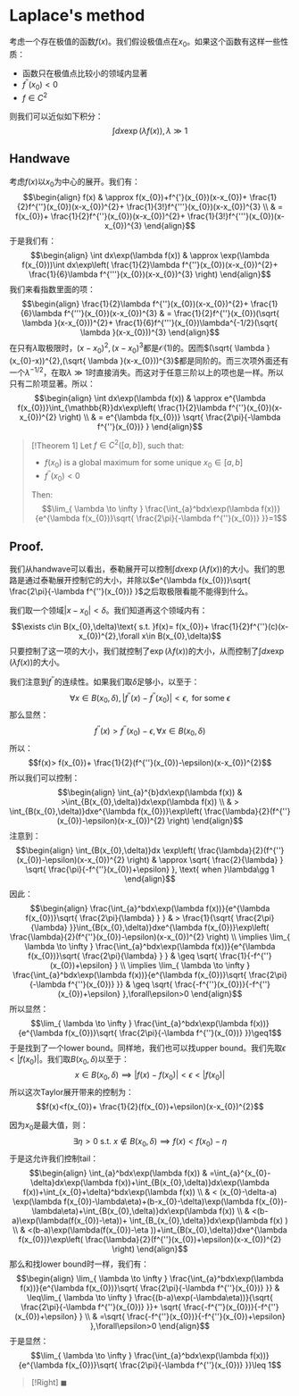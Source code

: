 # Laplace's method

考虑一个存在极值的函数$f(x)$。我们假设极值点在$x_{0}$。如果这个函数有这样一些性质：
- 函数只在极值点比较小的领域内显著
- $f^{''}(x_{0})<0$
- $f\in C^{2}$

则我们可以近似如下积分：
$$\int dx\exp(\lambda f(x)),\lambda\gg 1$$
## Handwave

考虑$f(x)$以$x_{0}$为中心的展开。我们有：
$$\begin{align}
f(x)  & \approx f(x_{0})+f^{'}(x_{0})(x-x_{0})+ \frac{1}{2}f^{''}(x_{0})(x-x_{0})^{2}+ \frac{1}{3!}f^{'''}(x_{0})(x-x_{0})^{3} \\
 & = f(x_{0})+ \frac{1}{2}f^{''}(x_{0})(x-x_{0})^{2}+ \frac{1}{3!}f^{'''}(x_{0})(x-x_{0})^{3}
\end{align}$$
于是我们有：
$$\begin{align}
\int dx\exp(\lambda f(x))  &  \approx \exp(\lambda f(x_{0}))\int dx\exp\left(  \frac{1}{2}\lambda f^{''}(x_{0})(x-x_{0})^{2}+ \frac{1}{6}\lambda f^{'''}(x_{0})(x-x_{0})^{3} \right)
\end{align}$$
我们来看指数里面的项：
$$\begin{align}
\frac{1}{2}\lambda f^{''}(x_{0})(x-x_{0})^{2}+ \frac{1}{6}\lambda f^{'''}(x_{0})(x-x_{0})^{3} & = \frac{1}{2}f^{''}(x_{0})(\sqrt{ \lambda }(x-x_{0}))^{2}+ \frac{1}{6}f^{'''}(x_{0})\lambda^{-1/2}(\sqrt{ \lambda }(x-x_{0}))^{3}
\end{align}$$
在只有$\lambda$取极限时，$(x-x_{0})^{2},(x-x_{0})^{3}$都是$\mathcal{O}(1)$的。因而$(\sqrt{ \lambda }(x_{0}-x))^{2},(\sqrt{ \lambda }(x-x_{0}))^{3}$都是同阶的。而三次项外面还有一个$\lambda^{-1/2}$，在取$\lambda\gg 1$时直接消失。而这对于任意三阶以上的项也是一样。所以只有二阶项显著。所以：
$$\begin{align}
\int dx\exp(\lambda f(x)) & \approx e^{\lambda f(x_{0})}\int_{\mathbb{R}}dx\exp\left( \frac{1}{2}\lambda f^{''}(x_{0})(x-x_{0})^{2} \right) \\
 & = e^{\lambda f(x_{0})} \sqrt{ \frac{2\pi}{-\lambda f^{''}(x_{0})} }
\end{align}$$

>[!Theorem 1]
>Let $f\in C^{2}([a,b])$, such that:
>- $f(x_{0})$ is a global maximum for some unique $x_{0}\in[a,b]$
>- $f^{''}(x_{0})<0$
>
>Then:
>$$\lim_{ \lambda \to \infty } \frac{\int_{a}^bdx\exp(\lambda f(x))}{e^{\lambda f(x_{0})}\sqrt{  \frac{2\pi}{-\lambda f^{''}(x_{0})} }}=1$$
## Proof.
我们从handwave可以看出，泰勒展开可以控制$\int dx \exp(\lambda f(x))$的大小。我们的思路是通过泰勒展开控制它的大小，并除以$e^{\lambda f(x_{0})}\sqrt{ \frac{2\pi}{-\lambda f^{''}(x_{0})} }$之后取极限看能不能得到什么。

我们取一个领域$|x-x_{0}|<\delta$。我们知道再这个领域内有：
$$\exists c\in B(x_{0},\delta)\text{ s.t. }f(x)= f(x_{0})+ \frac{1}{2}f^{''}(c)(x-x_{0})^{2},\forall x\in B(x_{0},\delta)$$
只要控制了这一项的大小，我们就控制了$\exp(\lambda f(x))$的大小，从而控制了$\int dx\exp(\lambda f(x))$的大小。

我们注意到$f^{''}$的连续性。如果我们取$\delta$足够小，以至于：
$$\forall x\in B(x_{0},\delta), |f^{''}(x)-f^{''}(x_{0})|<\epsilon ,\text{ for some }\epsilon$$
那么显然：
$$f^{''}(x)>f^{''}(x_{0})-\epsilon,\forall x \in B(x_{0},\delta)$$
所以：
$$f(x)> f(x_{0})+ \frac{1}{2}(f^{''}(x_{0})-\epsilon)(x-x_{0})^{2}$$
所以我们可以控制：
$$\begin{align}
\int_{a}^{b}dx\exp(\lambda f(x)) & >\int_{B(x_{0},\delta)}dx\exp(\lambda f(x)) \\
 & > \int_{B(x_{0},\delta)}dxe^{\lambda f(x_{0})}\exp\left(  \frac{\lambda}{2}(f^{''}(x_{0})-\epsilon)(x-x_{0})^{2} \right)
\end{align}$$
注意到：
$$\begin{align}
\int_{B(x_{0},\delta)}dx \exp\left(  \frac{\lambda}{2}(f^{''}(x_{0})-\epsilon)(x-x_{0})^{2} \right) & \approx \sqrt{ \frac{2}{\lambda} } \sqrt{ \frac{\pi}{-f^{''}(x_{0})+\epsilon} }, \text{ when }\lambda\gg 1
\end{align}$$
因此：
$$\begin{align}
\frac{\int_{a}^bdx\exp(\lambda f(x))}{e^{\lambda f(x_{0})}\sqrt{ \frac{2\pi}{\lambda} } } & > \frac{1}{\sqrt{  \frac{2\pi}{\lambda} }}\int_{B(x_{0},\delta)}dxe^{\lambda f(x_{0})}\exp\left(  \frac{\lambda}{2}(f^{''}(x_{0})-\epsilon)(x-x_{0})^{2} \right) \\
\implies \lim_{ \lambda \to \infty } \frac{\int_{a}^bdx\exp(\lambda f(x))}{e^{\lambda f(x_{0})}\sqrt{ \frac{2\pi}{\lambda} } } & \geq \sqrt{  \frac{1}{-f^{''}(x_{0})+\epsilon} } \\
\implies \lim_{ \lambda \to \infty } \frac{\int_{a}^bdx\exp(\lambda f(x))}{e^{\lambda f(x_{0})}\sqrt{ \frac{2\pi}{-\lambda f^{''}(x_{0})} }} & \geq \sqrt{ \frac{-f^{''}(x_{0})}{-f^{''}(x_{0})+\epsilon} },\forall\epsilon>0
\end{align}$$
所以显然：
$$\lim_{ \lambda \to \infty } \frac{\int_{a}^bdx\exp(\lambda f(x))}{e^{\lambda f(x_{0})}\sqrt{ \frac{2\pi}{-\lambda f^{''}(x_{0})} }}\geq1$$
于是找到了一个lower bound。同样地，我们也可以找upper bound。我们先取$\epsilon<|f(x_{0})|$。我们取$B(x_{0},\delta)$以至于：
$$x\in B(x_{0},\delta)\implies |f(x)-f(x_{0})|<\epsilon<|f(x_{0})|$$
所以这次Taylor展开带来的控制为：
$$f(x)<f(x_{0})+ \frac{1}{2}(f(x_{0})+\epsilon)(x-x_{0})^{2}$$

因为$x_{0}$是最大值，则：
$$\exists \eta>0\text{ s.t. }x \notin B(x_{0},\delta)\implies f(x)<f(x_{0})-\eta$$
于是这允许我们控制tail：
$$\begin{align}
\int_{a}^bdx\exp(\lambda f(x)) & =\int_{a}^{x_{0}-\delta}dx\exp(\lambda f(x))+\int_{B(x_{0},\delta)}dx\exp(\lambda f(x))+\int_{x_{0}+\delta}^bdx\exp(\lambda f(x)) \\
 & < (x_{0}-\delta-a) \exp(\lambda f(x_{0})-\lambda\eta)+(b-x_{0}-\delta)\exp(\lambda f(x_{0})-\lambda\eta)+\int_{B(x_{0},\delta)}dx\exp(\lambda f(x)) \\
 & <(b-a)\exp(\lambda(f(x_{0})-\eta))+ \int_{B_{x_{0},\delta}}dx\exp(\lambda f(x) ) \\
 & <(b-a)\exp(\lambda(f(x_{0})-\eta ))+\int_{B(x_{0},\delta)}dxe^{\lambda f(x_{0})}\exp\left(  \frac{\lambda}{2}(f^{''}(x_{0})+\epsilon)(x-x_{0})^{2} \right)
\end{align}$$
那么和找lower bound时一样，我们有：
$$\begin{align}
\lim_{ \lambda \to \infty } \frac{\int_{a}^bdx\exp(\lambda f(x))}{e^{\lambda f(x_{0})}\sqrt{ \frac{2\pi}{-\lambda f^{''}(x_{0})} }} & \leq\lim_{ \lambda \to \infty }  \frac{(b-a)\exp(-\lambda\eta))}{\sqrt{ \frac{2\pi}{-\lambda f^{''}(x_{0})} }}+ \sqrt{ \frac{-f^{''}(x_{0})}{-f^{''}(x_{0})+\epsilon} } \\
 & =\sqrt{ \frac{-f^{''}(x_{0})}{-f^{''}(x_{0})+\epsilon} },\forall\epsilon>0
\end{align}$$
于是显然：
$$\lim_{ \lambda \to \infty } \frac{\int_{a}^bdx\exp(\lambda f(x))}{e^{\lambda f(x_{0})}\sqrt{ \frac{2\pi}{-\lambda f^{''}(x_{0})} }}\leq 1$$
>[!Right]
>$\blacksquare$

